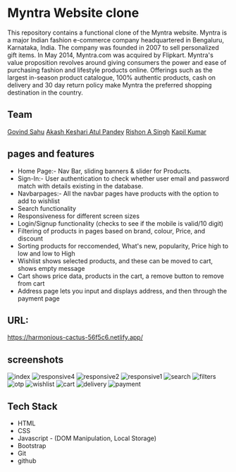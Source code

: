 # Myntra Website clone
This repository contains a functional clone of the Myntra website. Myntra is a major Indian fashion e-commerce company headquartered in Bengaluru, Karnataka, India. The company was founded in 2007 to sell personalized gift items. In May 2014, Myntra.com was acquired by Flipkart. Myntra's value proposition revolves around giving consumers the power and ease of purchasing fashion and lifestyle products online. Offerings such as the largest in-season product catalogue, 100% authentic products, cash on delivery and 30 day return policy make Myntra the preferred shopping destination in the country. 

## Team
[Govind Sahu](https://github.com/sgovind158)
[Akash Keshari ](https://github.com/AkashKeshari111)
[Atul Pandey](https://github.com/AtulPandey429/AtulPandey429)
[Rishon A Singh](https://github.com/Rishon-A-Singh)
[Kapil Kumar](https://github.com/KapilKumar7)

## pages and features
- Home Page:- Nav Bar, sliding banners & slider for Products.
- Sign-In:- User authentication to check whether user email and password match with details existing in the database.
- Navbarpages:- All the navbar pages have products with the option to add to wishlist
- Search functionality
- Responsiveness for different screen sizes
- Login/Signup functionality (checks to see if the mobile is valid/10 digit)
- Filtering of products in pages based on brand, colour, Price, and discount
- Sorting products for reccomended, What's new,  popularity, Price high to low and low to High
- Wishlist shows selected products, and these can be moved to cart, shows empty message
- Cart shows price data, products in the cart, a remove button to remove from cart
- Address page lets you input and displays address, and then through the payment page


## URL:
https://harmonious-cactus-56f5c6.netlify.app/

## screenshots

![index](https://user-images.githubusercontent.com/101565845/167443012-23c34429-a537-4648-9736-698de63f9b26.PNG)
![responsive4](https://user-images.githubusercontent.com/101565845/167443340-b80ddbf0-6175-45d9-b343-4b88ecd88300.PNG)
![responsive2](https://user-images.githubusercontent.com/101565845/167443366-97d9f518-eec2-4248-8481-917973e5c603.PNG)
![responsive1](https://user-images.githubusercontent.com/101565845/167443377-2804f072-57a5-4c29-a04d-24508536abb0.PNG)
![search](https://user-images.githubusercontent.com/101565845/167608719-6a1f4bd7-4286-4c40-9178-dfaf898ce9bb.PNG)
![filters](https://user-images.githubusercontent.com/101565845/167608833-e129c175-d296-4e99-9d1e-0707eb2c0642.PNG)
![otp](https://user-images.githubusercontent.com/101565845/167608868-21b37d70-b852-42fb-80a4-0b7da3098f4b.PNG)
![wishlist](https://user-images.githubusercontent.com/101565845/167608914-ae4ab188-7c37-4d06-977e-64d3341507e4.PNG)
![cart](https://user-images.githubusercontent.com/101565845/167608962-ed7ae5a8-446c-47da-94f4-6526558b0cc4.PNG)
![delivery](https://user-images.githubusercontent.com/101565845/167609000-c93f342c-21ca-4025-92f5-b1dbbd81fbbf.PNG)
![payment](https://user-images.githubusercontent.com/101565845/167609016-b664f0cd-c5a8-4f56-960a-48f4ad79b721.PNG)


## Tech Stack
- HTML
- CSS
- Javascript - (DOM Manipulation, Local Storage)
- Bootstrap
- Git
- github


